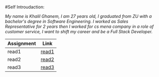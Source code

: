 #Self Introudaction:

*My name is Khalil Ghanem, I am 27 years old, I graduated from ZU with a bachelor's degree in Software Engineering. I worked as Sales Representative for 2 years then I worked for cs mena company in a role of customer service, I want to shift my career and be a Full Stack Developer.*




| Assignment | Link |
| ------ | ----------- |
| read1 | [read1](read1.md) |
| read2 | [read2](read2.md) |
| read3 | [read3](read3.md) |